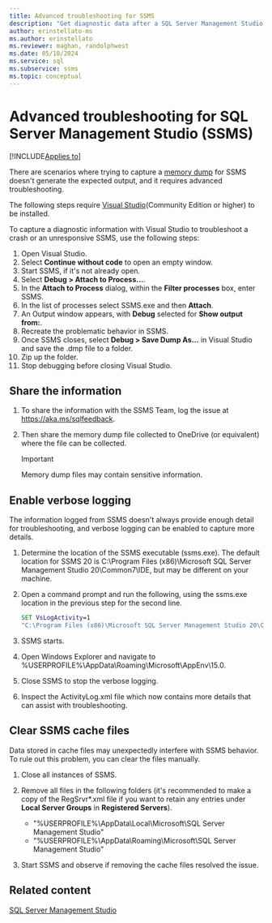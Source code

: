 ```yaml
---
title: Advanced troubleshooting for SSMS
description: "Get diagnostic data after a SQL Server Management Studio (SSMS) crash"
author: erinstellato-ms
ms.author: erinstellato
ms.reviewer: maghan, randolphwest
ms.date: 05/10/2024
ms.service: sql
ms.subservice: ssms
ms.topic: conceptual
---
```


# Advanced troubleshooting for SQL Server Management Studio (SSMS)

[!INCLUDE[Applies to](../../includes/appliesto-ss-asdb-asdw-xxx-md.md)]

There are scenarios where trying to capture a [memory dump](get-full-memory-dump.md) for SSMS doesn't generate the expected output, and it requires advanced troubleshooting.

The following steps require [Visual Studio](https://visualstudio.microsoft.com/vs/community/)(Community Edition or higher) to be installed.

To capture a diagnostic information with Visual Studio to troubleshoot a crash or an unresponsive SSMS, use the following steps:

1. Open Visual Studio.
1. Select **Continue without code** to open an empty window.
1. Start SSMS, if it's not already open.
1. Select **Debug > Attach to Process...**.
1. In the **Attach to Process** dialog, within the **Filter processes** box, enter SSMS.
1. In the list of processes select SSMS.exe and then **Attach**.
1. An Output window appears, with **Debug** selected for **Show output from:**.
1. Recreate the problematic behavior in SSMS.
1. Once SSMS closes, select **Debug > Save Dump As...** in Visual Studio and save the .dmp file to a folder.
1. Zip up the folder.
1. Stop debugging before closing Visual Studio.

## Share the information

1. To share the information with the SSMS Team, log the issue at https://aka.ms/sqlfeedback.
1. Then share the memory dump file collected to OneDrive (or equivalent) where the file can be collected.

    > [!Important]
    > Memory dump files may contain sensitive information.

## Enable verbose logging

The information logged from SSMS doesn't always provide enough detail for troubleshooting, and verbose logging can be enabled to capture more details.

1. Determine the location of the SSMS executable (ssms.exe). The default location for SSMS 20 is C:\Program Files (x86)\Microsoft SQL Server Management Studio 20\Common7\IDE, but may be different on your machine.
1. Open a command prompt and run the following, using the ssms.exe location in the previous step for the second line.

    ```cmd
    SET VsLogActivity=1
    "C:\Program Files (x86)\Microsoft SQL Server Management Studio 20\Common7\IDE\ssms.exe"
    ```

1. SSMS starts.
1. Open Windows Explorer and navigate to %USERPROFILE%\AppData\Roaming\Microsoft\AppEnv\15.0.
1. Close SSMS to stop the verbose logging.
1. Inspect the ActivityLog.xml file which now contains more details that can assist with troubleshooting.

## Clear SSMS cache files

Data stored in cache files may unexpectedly interfere with SSMS behavior. To rule out this problem, you can clear the files manually.  

1. Close all instances of SSMS.
1. Remove all files in the following folders (it's recommended to make a copy of the RegSrvr*.xml file if you want to retain any entries under **Local Server Groups** in **Registered Servers**).

    * "%USERPROFILE%\AppData\Local\Microsoft\SQL Server Management Studio"
    * "%USERPROFILE%\AppData\Roaming\Microsoft\SQL Server Management Studio"

1. Start SSMS and observe if removing the cache files resolved the issue.

## Related content

[SQL Server Management Studio](../sql-server-management-studio-ssms.md)
